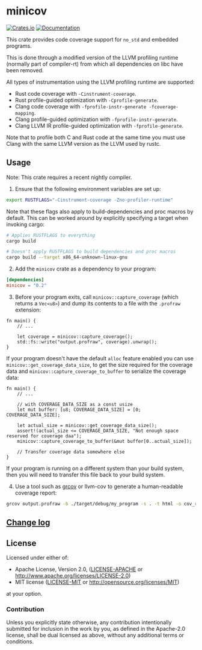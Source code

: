 minicov
=======

[![Crates.io](https://img.shields.io/crates/v/minicov.svg)](https://crates.io/crates/minicov)
[![Documentation](https://docs.rs/minicov/badge.svg)](https://docs.rs/minicov)

This crate provides code coverage support for `no_std` and embedded programs.

This is done through a modified version of the LLVM profiling runtime (normally
part of compiler-rt) from which all dependencies on libc have been removed.

All types of instrumentation using the LLVM profiling runtime are supported:
- Rust code coverage with `-Cinstrument-coverage`.
- Rust profile-guided optimization with `-Cprofile-generate`.
- Clang code coverage with `-fprofile-instr-generate -fcoverage-mapping`.
- Clang profile-guided optimization with `-fprofile-instr-generate`.
- Clang LLVM IR profile-guided optimization with `-fprofile-generate`.

Note that to profile both C and Rust code at the same time you must use Clang
with the same LLVM version as the LLVM used by rustc.

## Usage

Note: This crate requires a recent nightly compiler.

1. Ensure that the following environment variables are set up:

```sh
export RUSTFLAGS="-Cinstrument-coverage -Zno-profiler-runtime"
```

Note that these flags also apply to build-dependencies and proc
macros by default. This can be worked around by explicitly
specifying a target when invoking cargo:

```sh
# Applies RUSTFLAGS to everything
cargo build

# Doesn't apply RUSTFLAGS to build dependencies and proc macros
cargo build --target x86_64-unknown-linux-gnu
```

2. Add the `minicov` crate as a dependency to your program:

```toml
[dependencies]
minicov = "0.2"
```

3. Before your program exits, call `minicov::capture_coverage` (which returns
   a `Vec<u8>`) and dump its contents to a file with the `.profraw` extension:

```ignore
fn main() {
    // ...

    let coverage = minicov::capture_coverage();
    std::fs::write("output.profraw", coverage).unwrap();
}
```

If your program doesn't have the default `alloc` feature enabled you can use 
`minicov::get_coverage_data_size`, to get the size required for the coverage data 
and `minicov::capture_coverage_to_buffer` to serialize the coverage data:

```ignore
fn main() {
    // ...

    // with COVERAGE_DATA_SIZE as a const usize
    let mut buffer: [u8; COVERAGE_DATA_SIZE] = [0; COVERAGE_DATA_SIZE];
    
    let actual_size = minicov::get_coverage_data_size();
    assert!(actual_size <= COVERAGE_DATA_SIZE, "Not enough space reserved for coverage daa");
    minicov::capture_coverage_to_buffer(&mut buffer[0..actual_size]);
    
    // Transfer coverage data somewhere else
}
```

If your program is running on a different system than your build system, then
you will need to transfer this file back to your build system.

4. Use a tool such as [grcov] or llvm-cov to generate a human-readable coverage
report:

```sh
grcov output.profraw -b ./target/debug/my_program -s . -t html -o cov_report
```

[grcov]: https://github.com/mozilla/grcov

## [Change log](CHANGELOG.md)

## License

Licensed under either of:

 * Apache License, Version 2.0, ([LICENSE-APACHE](LICENSE-APACHE) or http://www.apache.org/licenses/LICENSE-2.0)
 * MIT license ([LICENSE-MIT](LICENSE-MIT) or http://opensource.org/licenses/MIT)

at your option.

### Contribution

Unless you explicitly state otherwise, any contribution intentionally submitted
for inclusion in the work by you, as defined in the Apache-2.0 license, shall be dual licensed as above, without any
additional terms or conditions.
